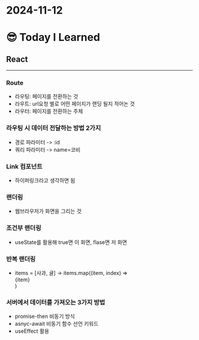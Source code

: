 # 2024-11-12

# :sunglasses: Today I Learned
## React
-----

### Route
- 라우팅: 페이지를 전환하는 것
- 라우트: url요청 별로 어떤 페이지가 랜딩 될지 적어논 것
- 라우터: 페이지를 전환하는 주체

### 라우팅 시 데이터 전달하는 방법 2가지
- 경로 파라미터 -> :id
- 쿼리 파라미터 -> name=코비

### Link 컴포넌트
- 하이퍼링크라고 생각하면 됨

### 랜더링
- 웹브라우저가 화면을 그리는 것
### 조건부 랜더링
- useState를 활용해 true면 이 화면, flase면 저 화면
### 반복 랜더링
- items = [사과, 귤]  ->     items.map((item, index) => <div key={index}>{item}</div>)

### 서버에서 데이터를 가져오는 3가지 방법
- promise-then 비동기 방식
- asnyc-await 비동기 함수 선언 키워드
- useEffect 활용
